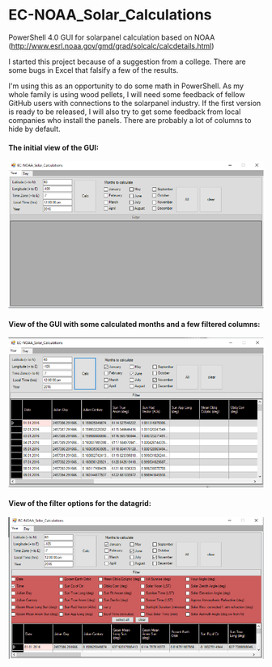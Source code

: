 # EC-NOAA_Solar_Calculations
PowerShell 4.0 GUI for solarpanel calculation based on NOAA (http://www.esrl.noaa.gov/gmd/grad/solcalc/calcdetails.html)

I started this project because of a suggestion from a college. There are some bugs in Excel that falsify a few of the results.

I'm using this as an opportunity to do some math in PowerShell. As my whole family is using wood pellets, I will need some feedback of fellow GitHub users with connections to the solarpanel industry. If the first version is ready to be released, I will also try to get some feedback from local companies who install the panels.
There are probably a lot of columns to hide by default.


#### The initial view of the GUI:
![GUI000](./images/000.png)

#### View of the GUI with some calculated months and a few filtered columns:
![GUI001](./images/001.png)

#### View of the filter options for the datagrid:
![GUI002](./images/002.png)